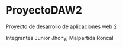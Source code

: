 # ProyectoDAW2
Proyecto de desarrollo de aplicaciones web 2

Integrantes
Junior Jhony, Malpartida Roncal
